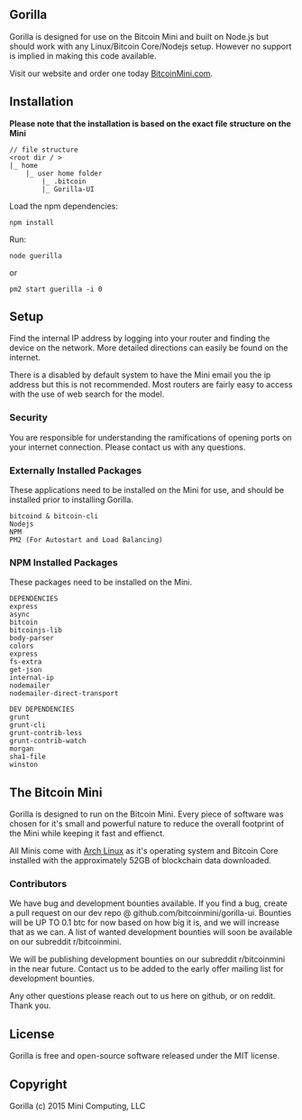 ## Gorilla

Gorilla is designed for use on the Bitcoin Mini and built on Node.js but should work with any Linux/Bitcoin Core/Nodejs setup.  However no support is implied in making this code available.

Visit our website and order one today [BitcoinMini.com](https://bitcoinmini.com/).

## Installation

**Please note that the installation is based on the exact file structure on the Mini**

    // file structure
    <root dir / >
    |_ home
        |_ user home folder
            |_ .bitcoin
            |_ Gorilla-UI


Load the npm dependencies:

`npm install`


Run:

`node guerilla`

or

`pm2 start guerilla -i 0`

## Setup

Find the internal IP address by logging into your router and finding the device on the network. More detailed directions can easily be found on the internet.

There is a disabled by default system to have the Mini email you the ip address but this is not recommended. Most routers are fairly easy to access with the use of web search for the model.


### Security

You are responsible for understanding the ramifications of opening ports on your internet connection.  Please contact us with any questions.


### Externally Installed Packages

These applications need to be installed on the Mini for use, and should be installed prior to installing Gorilla.

    bitcoind & bitcoin-cli
    Nodejs
    NPM
    PM2 (For Autostart and Load Balancing)


### NPM Installed Packages

These packages need to be installed on the Mini.

    DEPENDENCIES
    express
    async
    bitcoin
    bitcoinjs-lib
    body-parser
    colors
    express
    fs-extra
    get-json
    internal-ip
    nodemailer
    nodemailer-direct-transport

    DEV DEPENDENCIES
    grunt
    grunt-cli
    grunt-contrib-less
    grunt-contrib-watch
    morgan
    sha1-file
    winston
    

## The Bitcoin Mini

Gorilla is designed to run on the Bitcoin Mini. Every piece of software was chosen for it's small and powerful nature to reduce the overall footprint of the Mini while keeping it fast and effienct.

All Minis come with [Arch Linux](https://www.archlinux.org/) as it's operating system and Bitcoin Core installed with the approximately 52GB of blockchain data downloaded.


### Contributors

We have bug and development bounties available. If you find a bug, create a pull request on our dev repo @ github.com/bitcoinmini/gorilla-ui. Bounties will be UP TO 0.1 btc for now based on how big it is, and we will increase that as we can. A list of wanted development bounties will soon be available on our subreddit r/bitcoinmini.

We will be publishing development bounties on our subreddit r/bitcoinmini in the near future. Contact us to be added to the early offer mailing list for development bounties.

Any other questions please reach out to us here on github, or on reddit. Thank you.


## License

Gorilla is free and open-source software released under the MIT license.


## Copyright

Gorilla (c) 2015 Mini Computing, LLC